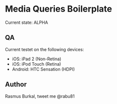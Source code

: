 Media Queries Boilerplate
=========================

Current state: ALPHA

QA
--

Current testet on the following devices:

* iOS: iPad 2 (Non-Retina)
* iOS: iPod Touch (Retina)
* Android: HTC Sensation (HDPI)

Author
-------

Rasmus Burkal, tweet me @rabu81